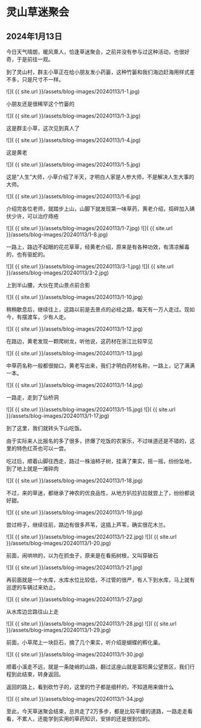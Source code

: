灵山草迷聚会
=======================

2024年1月13日
-----------------------
今日天气晴朗，暖风熏人，恰逢草迷聚会，之前并没有参与过这种活动，也很好奇，于是前往一观。

到了灵山村，群主小草正在给小朋友发小药篓，这种竹篓和我们海边赶海用样式差不多，只是尺寸不一样。

![]( {{ site.url }}/assets/blog-images/20240113/1-1.jpg)

<!-- 大朋友也有

![]( {{ site.url }}/assets/blog-images/20240113/1-2.jpg) -->

小朋友还是很稀罕这个竹篓的

![]( {{ site.url }}/assets/blog-images/20240113/1-3.jpg)

这是群主小草，这次见到真人了

![]( {{ site.url }}/assets/blog-images/20240113/1-4.jpg)

这是黄老

![]( {{ site.url }}/assets/blog-images/20240113/1-5.jpg)

这是“人生”大师，小草介绍了半天，才明白人家是人参大师，不是解决人生大事的大师。

![]( {{ site.url }}/assets/blog-images/20240113/1-6.jpg)

介绍完各位老师，就踏步上山，山脚下就发现第一味草药，黄老介绍，捣碎加入碘伏少许，可以治疗痔疮

![]( {{ site.url }}/assets/blog-images/20240113/1-7.jpg)
![]( {{ site.url }}/assets/blog-images/20240113/1-8.jpg)

一路上，路边不起眼的花花草草，经黄老介绍，原来是有各种功效，有清凉解毒的，也有驱蛇的。

![]( {{ site.url }}/assets/blog-images/20240113/3-1.jpg)
![]( {{ site.url }}/assets/blog-images/20240113/3-2.jpg)

上到半山腰，大伙在灵山景点前合影

![]( {{ site.url }}/assets/blog-images/20240113/1-10.jpg)

稍稍歇息后，继续往上，这路以前是去景点的必经之路，每天有一万人走过。现如今，有摆渡车，少有人走。

![]( {{ site.url }}/assets/blog-images/20240113/1-12.jpg)

在路边，黄老发现一颗爬树龙，听他说，这药材在浙江比较罕见

![]( {{ site.url }}/assets/blog-images/20240113/1-13.jpg)

中草药名称一般都很拗口，黄老写出来，我们才明白药材名称，一路上，记了满满一本。

![]( {{ site.url }}/assets/blog-images/20240113/1-14.jpg)

一路走，走到了仙桥洞

![]( {{ site.url }}/assets/blog-images/20240113/1-15.jpg)
![]( {{ site.url }}/assets/blog-images/20240113/1-17.jpg)

到了这里，我们就转头下山吃饭。

由于实际来人比报名的多了很多，挤爆了吃饭的农家乐，不过味道还是不错的，这里的特色红茶也可以一尝。

吃过后，顺着山脚往西走，路过一株油柿子树，挂满了果实，摇一摇，纷纷坠地，到了地上就是一滩碎肉

![]( {{ site.url }}/assets/blog-images/20240113/1-18.jpg)

不过，来的草迷，都继承了神农的优良品性，从地方扒拉扒拉就尝上了，纷纷都说好甜。

![]( {{ site.url }}/assets/blog-images/20240113/1-19.jpg)

尝过柿子，继续往前，路边有很多芦苇，这插上芦苇，确实很花木兰。

![]( {{ site.url }}/assets/blog-images/20240113/1-22.jpg)
![]( {{ site.url }}/assets/blog-images/20240113/1-20.jpg)

前面，闹哄哄的，以为在抓虫子，原来是在看拓树根，又叫穿破石

![]( {{ site.url }}/assets/blog-images/20240113/1-21.jpg)

再前面就是一个水库，水库水位比较低，不过管的很严，有人下到水库，马上就有巡逻的车辆过来劝止。

![]( {{ site.url }}/assets/blog-images/20240113/1-27.jpg)

从水库边岔路往山上走

![]( {{ site.url }}/assets/blog-images/20240113/1-28.jpg)
![]( {{ site.url }}/assets/blog-images/20240113/1-29.jpg)

前面，小草爬上一块巨石，摘了几个果实，听介绍是蝴蝶的孵化巢。

![]( {{ site.url }}/assets/blog-images/20240113/1-30.jpg)

顺着小溪走不远，就是一条陡峭的山路，翻过这座山就是富阳黄公望景区，我们行程到此结束，转身返回。

返回的路上，看到砍竹子的，这里的竹子都是细杆的，不知道用来做什么

![]( {{ site.url }}/assets/blog-images/20240113/1-34.jpg)

至此，今天草迷聚会结束，总共走了2万多步，都是比较平缓的道路，一路走走看看，不累人，还能学到实用的草药知识，安排的还是很到位的。
